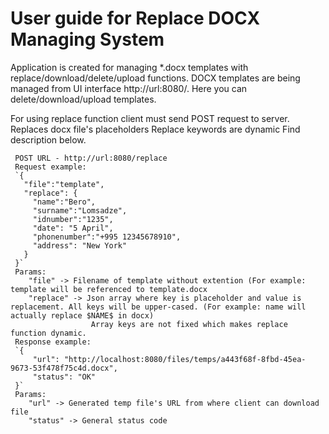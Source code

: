 # User guide for Replace DOCX Managing System

Application is created for managing *.docx templates with replace/download/delete/upload functions.
DOCX templates are being managed from UI interface http://url:8080/. Here you can delete/download/upload templates.

For using replace function client must send POST request to server.
Replaces docx file's placeholders
Replace keywords are dynamic
Find description below.

	 POST URL - http://url:8080/replace
	 Request example:
	 `{
       "file":"template",
       "replace": {
         "name":"Bero",
         "surname":"Lomsadze",
         "idnumber":"1235",
         "date": "5 April",
         "phonenumber":"+995 12345678910",
         "address": "New York"
       }
     }`
     Params:
     	"file" -> Filename of template without extention (For example: template will be referenced to template.docx
     	"replace" -> Json array where key is placeholder and value is replacement. All keys will be upper-cased. (For example: name will actually replace $NAME$ in docx)
     				  Array keys are not fixed which makes replace function dynamic.
     Response example:
     `{
         "url": "http://localhost:8080/files/temps/a443f68f-8fbd-45ea-9673-53f478f75c4d.docx",
         "status": "OK"
     }`
     Params:
     	"url" -> Generated temp file's URL from where client can download file
     	"status" -> General status code
